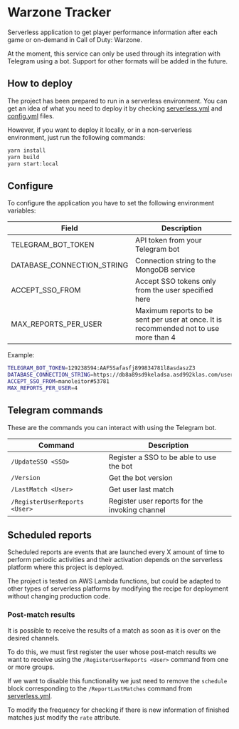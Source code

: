 # Warzone Tracker

Serverless application to get player performance information after each game or on-demand in Call of Duty: Warzone.

At the moment, this service can only be used through its integration with Telegram using a bot. Support for other formats will be added in the future.

## How to deploy

The project has been prepared to run in a serverless environment. You can get an idea of what you need to deploy it by checking [serverless.yml](./serverless.yml) and [config.yml](./circleci/config.yml) files.

However, if you want to deploy it locally, or in a non-serverless environment, just run the following commands:

``` bash
yarn install
yarn build
yarn start:local
```

## Configure

To configure the application you have to set the following environment variables:

| Field | Description |
|-|-|
| TELEGRAM_BOT_TOKEN | API token from your Telegram bot |
| DATABASE_CONNECTION_STRING | Connection string to the MongoDB service |
| ACCEPT_SSO_FROM | Accept SSO tokens only from the user specified here |
| MAX_REPORTS_PER_USER | Maximum reports to be sent per user at once. It is recommended not to use more than 4 |

Example:

``` bash
TELEGRAM_BOT_TOKEN=129238594:AAF5Safasfj899834781l8asdaszZ3
DATABASE_CONNECTION_STRING=https://db8a89sd9keladsa.asd992klas.com/user=9384839
ACCEPT_SSO_FROM=manoleitor#53781
MAX_REPORTS_PER_USER=4
```

## Telegram commands

These are the commands you can interact with using the Telegram bot.

| Command | Description |
|-|-|
| `/UpdateSSO <SSO>` | Register a SSO to be able to use the bot |
| `/Version` | Get the bot version |
| `/LastMatch <User>` | Get user last match |
| `/RegisterUserReports <User>` | Register user reports for the invoking channel  |

## Scheduled reports

Scheduled reports are events that are launched every X amount of time to perform periodic activities and their activation depends on the serverless platform where this project is deployed.

The project is tested on AWS Lambda functions, but could be adapted to other types of serverless platforms by modifying the recipe for deployment without changing production code.

### Post-match results

It is possible to receive the results of a match as soon as it is over on the desired channels.

To do this, we must first register the user whose post-match results we want to receive using the `/RegisterUserReports <User>` command from one or more groups.

If we want to disable this functionality we just need to remove the `schedule` block corresponding to the `/ReportLastMatches` command from [serverless.yml](./serverless.yml).

To modify the frequency for checking if there is new information of finished matches just modify the `rate` attribute.
